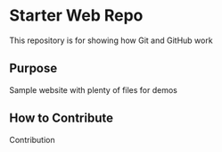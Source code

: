 # Starter Web Repo

This repository is for showing how Git and GitHub work

## Purpose

Sample website with plenty of files for demos

## How to Contribute
Contribution